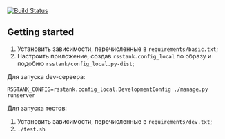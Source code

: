 [![Build Status](https://api.travis-ci.org/mailtank-ru/rsstank.png?branch=master)](http://travis-ci.com/mailtank-ru/rsstank)

## Getting started

1. Установить зависимости, перечисленные в `requirements/basic.txt`;
2. Настроить приложение, создав `rsstank.config_local` по образу и подобию
   `rsstank/config_local.py-dist`;

Для запуска dev-сервера:

`RSSTANK_CONFIG=rsstank.config_local.DevelopmentConfig ./manage.py runserver`

Для запуска тестов:

1. Установить зависимости, перечисленные в `requirements/dev.txt`;
2. `./test.sh`
